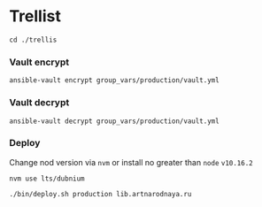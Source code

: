 # Trellist

`cd ./trellis`

### Vault encrypt

```
ansible-vault encrypt group_vars/production/vault.yml
```

### Vault decrypt
```
ansible-vault decrypt group_vars/production/vault.yml
```

### Deploy
Change nod version via `nvm` or install no greater than `node` `v10.16.2`
```
nvm use lts/dubnium

./bin/deploy.sh production lib.artnarodnaya.ru
```

